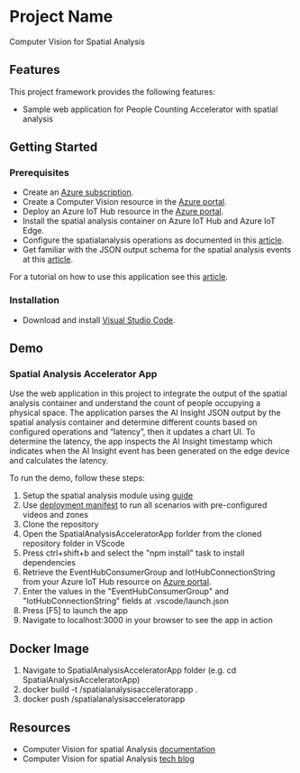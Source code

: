 # Project Name

Computer Vision for Spatial Analysis

## Features

This project framework provides the following features:

* Sample web application for People Counting Accelerator with spatial analysis


## Getting Started

### Prerequisites

- Create an [Azure subscription](https://azure.microsoft.com/free/cognitive-services).
- Create a Computer Vision resource in the [Azure portal](https://portal.azure.com). 
- Deploy an Azure IoT Hub resource in the [Azure portal](https://portal.azure.com). 
- Install the spatial analysis container on Azure IoT Hub and Azure IoT Edge. 
- Configure the spatialanalysis operations as documented in this [article](https://docs.microsoft.com/azure/cognitive-services/computer-vision/spatial-analysis-operations).  
- Get familiar with the JSON output schema for the spatial analysis events at this [article](https://docs.microsoft.com/azure/cognitive-services/computer-vision/spatial-analysis-operations). 

For a tutorial on how to use this application see this [article](https://docs.microsoft.com/azure/cognitive-services/computer-vision/spatial-analysis-web-app).


### Installation

- Download and install [Visual Studio Code](https://code.visualstudio.com/). 

## Demo

### Spatial Analysis Accelerator App

Use the web application in this project to integrate the output of the spatial analysis container and understand the count of people occupying a physical space. The application parses the AI Insight JSON output by the spatial analysis container and determine different counts based on configured operations and “latency”, then it updates a chart UI. To determine the latency, the app inspects the AI Insight timestamp which indicates when the AI Insight event has been generated on the edge device and calculates the latency.

To run the demo, follow these steps:

1. Setup the spatial analysis module using [guide](https://docs.microsoft.com/en-us/azure/cognitive-services/computer-vision/spatial-analysis-container?tabs=azure-stack-edge)
2. Use [deployment manifest](./deployment.json) to run all scenarios with pre-configured videos and zones
2. Clone the repository
3. Open the SpatialAnalysisAcceleratorApp forlder from the cloned repository folder in VScode
4. Press ctrl+shift+b and select the "npm install" task to install dependencies
5. Retrieve the EventHubConsumerGroup and IotHubConnectionString from your Azure IoT Hub resource on [Azure portal](https://portal.azure.com).
6. Enter the values in the "EventHubConsumerGroup" and "IotHubConnectionString" fields at .vscode/launch.json
7. Press [F5] to launch the app
8. Navigate to localhost:3000 in your browser to see the app in action

## Docker Image
1. Navigate to SpatialAnalysisAcceleratorApp folder (e.g. cd SpatialAnalysisAcceleratorApp) 
2. docker build -t <your ACR name>/spatialanalysisacceleratorapp .
3. docker push <your ACR name>/spatialanalysisacceleratorapp

## Resources

- Computer Vision for spatial Analysis [documentation](https://docs.microsoft.com/azure/cognitive-services/computer-vision/spatial-analysis-container?tabs=azure-stack-edge)
- Computer Vision for spatial Analysis [tech blog](https://techcommunity.microsoft.com/t5/azure-ai/computer-vision-for-spatial-analysis-at-the-edge/ba-p/1666313)

